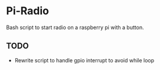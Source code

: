 # Pi-Radio
Bash script to start radio on a raspberry pi with a button. 

## TODO

- Rewrite script to handle gpio interrupt to avoid while loop
